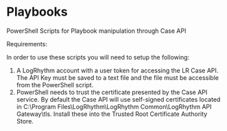 # Playbooks
PowerShell Scripts for Playbook manipulation through Case API

Requirements:

In order to use these scripts you will need to setup the following:

1) A LogRhythm account with a user token for accessing the LR Case API. The API Key must be saved to a text file and the file must be accessible from the PowerShell script.
2) PowerShell needs to trust the certificate presented by the Case API service. By default the Case API will use self-signed certificates located in C:\Program Files\LogRhythm\LogRhythm Common\LogRhythm API Gateway\tls. Install these into the Trusted Root Certificate Authority Store. 
